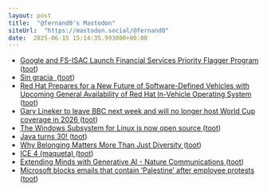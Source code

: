 ```yaml
---
layout: post
title:  "@fernand0's Mastodon"
siteUrl:  "https://mastodon.social/@fernand0"
date:  2025-06-15 15:14:35.993000+00:00
---
```

*  [Google and FS-ISAC Launch Financial Services Priority Flagger Program ](https://www.fsisac.com/newsroom/google-and-fsisac-launch-financial-services-priority-flagger-progra) ([toot](https://mastodon.social/@fernand0/114688031194123121))
*  [Sin gracia  ](https://avecesunafoto.wordpress.com/2025/06/15/sin-gracia) ([toot](https://mastodon.social/@fernand0/114688030692574534))
*  [Red Hat Prepares for a New Future of Software-Defined Vehicles with Upcoming General Availability of Red Hat In-Vehicle Operating System ](https://www.redhat.com/en/about/press-releases/red-hat-prepares-new-future-software-defined-vehicles-upcoming-general-availability-red-hat-vehicle-operating-syste) ([toot](https://mastodon.social/@fernand0/114687751500610891))
*  [Gary Lineker to leave BBC next week and will no longer host World Cup coverage in 2026 ](https://news.sky.com/story/gary-lineker-to-leave-bbc-immediately-and-wont-host-world-cup-coverage-1337074) ([toot](https://mastodon.social/@fernand0/114687690100694511))
*  [The Windows Subsystem for Linux is now open source ](https://blogs.windows.com/windowsdeveloper/2025/05/19/the-windows-subsystem-for-linux-is-now-open-source) ([toot](https://mastodon.social/@fernand0/114687439548132708))
*  [Java turns 30! ](https://www.jetbrains.com/lp/java-30) ([toot](https://mastodon.social/@fernand0/114687119996655189))
*  [Why Belonging Matters More Than Just Diversity ](https://sloanreview.mit.edu/article/why-belonging-matters-more-than-just-diversity) ([toot](https://mastodon.social/@fernand0/114686894999058497))
*  [ICE 4 (maqueta) ](https://www.flickr.com/photos/fernand0/54560110553) ([toot](https://mastodon.social/@fernand0/114686824600547583))
*  [Extending Minds with Generative AI - Nature Communications ](https://www.nature.com/articles/s41467-025-59906-) ([toot](https://mastodon.social/@fernand0/114686739287315141))
*  [Microsoft blocks emails that contain ‘Palestine’ after employee protests ](https://www.theverge.com/tech/672312/microsoft-block-palestine-gaza-emai) ([toot](https://mastodon.social/@fernand0/114686380911713374))
